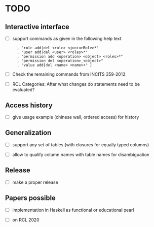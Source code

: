 # TODO

## Interactive interface

- [ ] support commands as given in the following help text

        , "role add|del <role> <juniorRole>*"
        , "user add|del <user> <roles>*"
        , "permission add <operation> <object> <roles>*"
        , "permission del <operation>_<object>"
        , "value add|del <name> <name>+" ]

- [ ] Check the remaining commands from INCITS 359-2012

- [ ] RCL Categories: After what changes do statements need to be
  evaluated?

## Access history

- [ ] give usage example (chinese wall, ordered access) for history

## Generalization

- [ ] support any set of tables (with closures for equally typed columns)

- [ ] allow to qualify column names with table names for disambiguation

## Release

- [ ] make a proper release

## Papers possible

- [ ] implementation in Haskell as functional or educational pearl

- [ ] on RCL 2020
